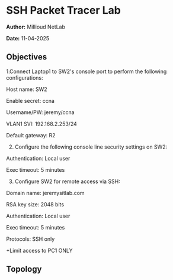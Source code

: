 #  SSH Packet Tracer Lab

**Author:** Millioud NetLab  

**Date:** 11-04-2025  

##  Objectives

1.Connect Laptop1 to SW2's console port to perform the following configurations:

Host name: SW2

Enable secret: ccna

Username/PW: jeremy/ccna

VLAN1 SVI: 192.168.2.253/24

Default gateway: R2

2. Configure the following console line security settings on SW2:
   
Authentication: Local user

Exec timeout: 5 minutes

3. Configure SW2 for remote access via SSH:
   
Domain name: jeremysitlab.com

RSA key size: 2048 bits

Authentication: Local user

Exec timeout: 5 minutes

Protocols: SSH only

+Limit access to PC1 ONLY

## Topology





















